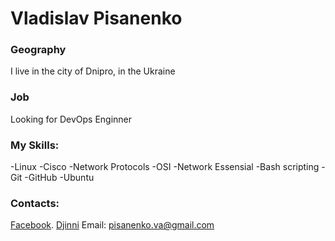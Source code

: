 # Vladislav Pisanenko

### Geography

I live in the city of Dnipro, in the Ukraine

### Job

Looking for DevOps Enginner

### My Skills:

 -Linux
 -Cisco
 -Network Protocols
 -OSI
 -Network Essensial
 -Bash scripting
 -Git
 -GitHub
 -Ubuntu

### Contacts:

[Facebook](https://www.facebook.com/profile.php?id=100012088177878).
[Djinni](https://djinni.co/q/6871a14914/)
Email: pisanenko.va@gmail.com

